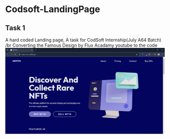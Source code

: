 # Codsoft-LandingPage
## Task 1
A hard coded Landing page, A task for CodSoft Internship(July A64 Batch) /br
Converting the Famous Design by Flux Acadamy youtube to the code
<img  alt="img" src="https://github.com/iam-nur/Codsoft-LandingPage/blob/main/Screenshot%20(20).png">
